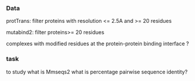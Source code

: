 
### Data
protTrans:
filter proteins with resolution <= 2.5A and >= 20 residues

mutabind2:
 filter proteins>= 20 residues

complexes with modified residues at the protein-protein binding interface ?

### task

to study what is Mmseqs2
what is percentage pairwise sequence identity?






